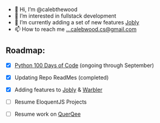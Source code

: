 - 👋 Hi, I’m @calebthewood
- 👀 I’m interested in fullstack development
- 🌱 I’m currently adding a set of new features [Jobly](https://github.com/calebthewood/jobly-frontend)
- 📫 How to reach me ...calebwood.cs@gmail.com

## Roadmap:
- [x] [Python 100 Days of Code](https://github.com/calebthewood/Python-100-Days) (ongoing through September)
- [x] Updating Repo ReadMes (completed)
- [x] Adding features to [Jobly](https://github.com/calebthewood/jobly-frontend) & [Warbler](https://github.com/calebthewood/flask-warbler)
- [ ] Resume EloquentJS Projects
- [ ] Resume work on [QuerQee](https://github.com/calebthewood/qq-front-end)


<!---
calebthewood/calebthewood is a ✨ special ✨ repository because its `README.md` (this file) appears on your GitHub profile.
You can click the Preview link to take a look at your changes.
--->
